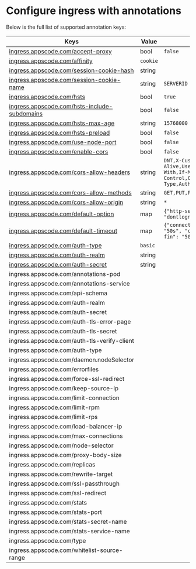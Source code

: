 # Configure ingress with annotations

Below is the full list of supported annotation keys:

|  Keys  |   Value   |  Default |
|--------|-----------|----------|
| [ingress.appscode.com/accept-proxy](accept-proxy.md) | bool | `false` |
| [ingress.appscode.com/affinity](/docs/guides/ingress/http/sticky-session.md) | `cookie` | |
| [ingress.appscode.com/session-cookie-hash](/docs/guides/ingress/http/sticky-session.md) | string | |
| [ingress.appscode.com/session-cookie-name](/docs/guides/ingress/http/sticky-session.md) | string | `SERVERID` |
| [ingress.appscode.com/hsts](/docs/guides/ingress/http/hsts.md) | bool | `true` |
| [ingress.appscode.com/hsts-include-subdomains](/docs/guides/ingress/http/hsts.md) | bool | `false` |
| [ingress.appscode.com/hsts-max-age](/docs/guides/ingress/http/hsts.md) | string | `15768000` |
| [ingress.appscode.com/hsts-preload](/docs/guides/ingress/http/hsts.md) | bool | `false` |
| [ingress.appscode.com/use-node-port](/docs/concepts/ingress-types/nodeport.md) | bool | `false` |
| [ingress.appscode.com/enable-cors](/docs/guides/ingress/http/cors.md) | bool | `false` |
| [ingress.appscode.com/cors-allow-headers](/docs/guides/ingress/http/cors.md) | string | `DNT,X-CustomHeader,Keep-Alive,User-Agent,X-Requested-With,If-Modified-Since,Cache-Control,Content-Type,Authorization` |
| [ingress.appscode.com/cors-allow-methods](/docs/guides/ingress/http/cors.md) | string | `GET,PUT,POST,DELETE,PATCH,OPTIONS` |
| [ingress.appscode.com/cors-allow-origin](/docs/guides/ingress/http/cors.md) | string | `*` |
| [ingress.appscode.com/default-option](default-options.md) | map | `{"http-server-close": "true", "dontlognull": "true"}` |
| [ingress.appscode.com/default-timeout](default-timeouts.md) | map | `{"connect": "50s", "server": "50s", "client": "50s", "client-fin": "50s", "tunnel": "50s"}` |
| [ingress.appscode.com/auth-type](/docs/guides/ingress/security/basic-auth.md) | `basic` | |
| [ingress.appscode.com/auth-realm](/docs/guides/ingress/security/basic-auth.md) | string | |
| [ingress.appscode.com/auth-secret](/docs/guides/ingress/security/basic-auth.md) | string | |
| ingress.appscode.com/annotations-pod | | |
| ingress.appscode.com/annotations-service | | |
| ingress.appscode.com/api-schema | | |
| ingress.appscode.com/auth-realm | | |
| ingress.appscode.com/auth-secret | | |
| ingress.appscode.com/auth-tls-error-page | | |
| ingress.appscode.com/auth-tls-secret | | |
| ingress.appscode.com/auth-tls-verify-client | | |
| ingress.appscode.com/auth-type | | |
| ingress.appscode.com/daemon.nodeSelector | | |
| ingress.appscode.com/errorfiles | | |
| ingress.appscode.com/force-ssl-redirect | | |
| ingress.appscode.com/keep-source-ip | | |
| ingress.appscode.com/limit-connection | | |
| ingress.appscode.com/limit-rpm | | |
| ingress.appscode.com/limit-rps | | |
| ingress.appscode.com/load-balancer-ip | | |
| ingress.appscode.com/max-connections | | |
| ingress.appscode.com/node-selector | | |
| ingress.appscode.com/proxy-body-size | | |
| ingress.appscode.com/replicas | | |
| ingress.appscode.com/rewrite-target | | |
| ingress.appscode.com/ssl-passthrough | | |
| ingress.appscode.com/ssl-redirect | | |
| ingress.appscode.com/stats | | |
| ingress.appscode.com/stats-port | | |
| ingress.appscode.com/stats-secret-name | | |
| ingress.appscode.com/stats-service-name | | |
| ingress.appscode.com/type | | |
| ingress.appscode.com/whitelist-source-range | | |